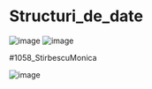 # Structuri_de_date

![image](https://user-images.githubusercontent.com/94632149/189913092-f2614b29-db1a-4ff6-849a-5ffb239b4c24.png)
![image](https://user-images.githubusercontent.com/94632149/189913190-16a395c5-3729-4ac8-8049-04c2bc48697f.png)

#1058_StirbescuMonica 

![image](https://user-images.githubusercontent.com/94632149/189915762-c098b113-4ce2-435e-ae61-48c873fd7a1b.png)


